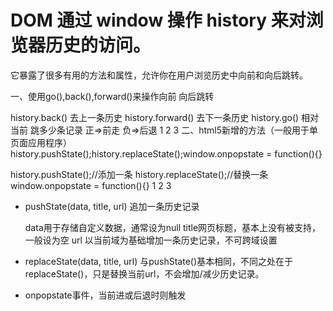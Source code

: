 <!--
 * @Author: ly
 * @Date: 2019-12-26 14:06:53
 * @LastEditTime : 2020-01-14 22:08:14
 * @LastEditors  : Please set LastEditors
 * @Description: In User Settings Edit
 * @FilePath: \beixiang_ly\ly_restart\gs-review\js\history\readme.md
 -->
 
# DOM 通过 window 操作 history 来对浏览器历史的访问。
它暴露了很多有用的方法和属性，允许你在用户浏览历史中向前和向后跳转。

一、使用go(),back(),forward()来操作向前 向后跳转

  history.back()  去上一条历史
  history.forward() 去下一条历史
  history.go() 相对当前  跳多少条记录   正=>前走  负=>后退
  1
  2
  3
二、html5新增的方法（一般用于单页面应用程序）
history.pushState();history.replaceState();window.onpopstate = function(){}

  history.pushState();//添加一条
  history.replaceState();//替换一条
  window.onpopstate = function(){}
  1
  2
  3

  * pushState(data, title, url) 追加一条历史记录
  
    data用于存储自定义数据，通常设为null
    title网页标题，基本上没有被支持，一般设为空
    url 以当前域为基础增加一条历史记录，不可跨域设置

  * replaceState(data, title, url) 
  与pushState()基本相同，不同之处在于replaceState()，只是替换当前url，不会增加/减少历史记录。
    
  * onpopstate事件，当前进或后退时则触发